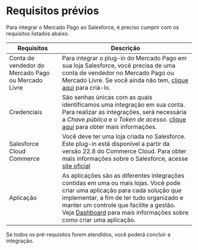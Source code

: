 # Requisitos prévios

Para integrar o Mercado Pago ao Salesforce, é preciso cumprir com os requisitos listados abaixo.

| Requisitos | Descrição |
|---|---|
| Conta de vendedor do Mercado Pago ou Mercado Livre | Para integrar o plug-in do Mercado Pago em sua loja Salesforce, você precisa de uma conta de vendedor no Mercado Pago ou Mercado Livre. Se você ainda não tem, [clique aqui](https://www.mercadopago[FAKER][URL][DOMAIN]/hub/registration/landing) para criá-lo. |
| Credenciais | São senhas únicas com as quais identificamos uma integração em sua conta. Para realizar as integrações, será necessária a _Chave pública_ e o _Token de acesso_. [clique aqui](/developers/en/guides/additional-content/credentials/credentials) para obter mais informações. |
| Salesforce Cloud Commerce | Você deve ter uma loja criada no Salesforce. Este plug-in está disponível a partir da versão 22.8 do Commerce Cloud. Para obter mais informações sobre o Salesforce, acesse [site oficial](https://www.salesforce.com/products/commerce-cloud/overview/) |
| Aplicação | As aplicações são as diferentes integrações contidas em uma ou mais lojas. Você pode criar uma aplicação para cada solução que implementar, a fim de ter tudo organizado e manter um controle que facilite a gestão. Veja [Dashboard](/developers/pt/docs/salesforce/additional-content/dashboard/introduction) para mais informações sobre como criar uma aplicação. |
 
Se todos os pré-requisitos forem atendidos, você poderá concluir a integração.